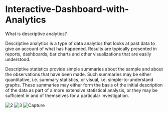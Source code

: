 # Interactive-Dashboard-with-Analytics

What is descriptive analytics?

Descriptive analytics is a type of data analytics that looks at past data to give an account of what has happened. Results are typically presented in reports, dashboards, bar charts and other visualizations that are easily understood.

Descriptive statistics provide simple summaries about the sample and about the observations that have been made. Such summaries may be either quantitative, i.e. summary statistics, or visual, i.e. simple-to-understand graphs. These summaries may either form the basis of the initial description of the data as part of a more extensive statistical analysis, or they may be sufficient in and of themselves for a particular investigation.


![2](https://user-images.githubusercontent.com/129072179/237061782-07ec0192-9126-459e-86fe-fcda2663e4b8.PNG)
![3](https://user-images.githubusercontent.com/129072179/237061835-27cab809-184b-4a48-935b-bf4121777990.PNG)
![Capture](https://user-images.githubusercontent.com/129072179/237061846-c9cf2b8a-a11e-4cf3-880c-7e5570ef2671.PNG)
